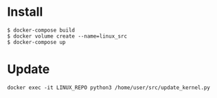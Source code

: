 
# Install

```
$ docker-compose build
$ docker volume create --name=linux_src
$ docker-compose up 

```

# Update

```
docker exec -it LINUX_REPO python3 /home/user/src/update_kernel.py
```
